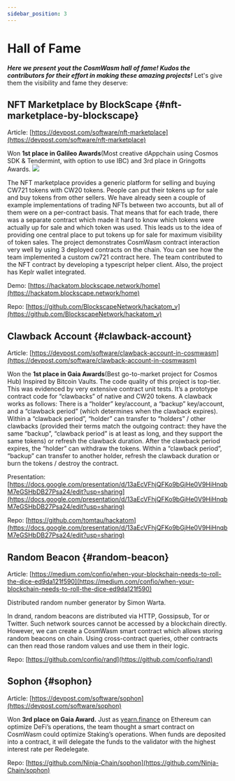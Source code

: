 ```yaml
---
sidebar_position: 3
---
```


# Hall of Fame

_**Here we present yout the CosmWasm hall of fame! Kudos the contributors for their effort in making these amazing
projects!**_
Let's give them the visibility and fame they deserve:

## NFT Marketplace by BlockScape {#nft-marketplace-by-blockscape}

Article: [https://devpost.com/software/nft-marketplace](https://devpost.com/software/nft-marketplace)

Won **1st place in Galileo Awards**(Most creative dAppchain using Cosmos SDK & Tendermint, with option to use IBC) and
3rd place in Gringotts Awards.
![](/nft_marketplace.jpeg)

The NFT marketplace provides a generic platform for selling and buying CW721 tokens with CW20 tokens. People can put
their tokens up for sale and buy tokens from other sellers. We have already seen a couple of example implementations of
trading NFTs between two accounts, but all of them were on a per-contract basis. That means that for each trade, there
was a separate contract which made it hard to know which tokens were actually up for sale and which token was used. This
leads us to the idea of providing one central place to put tokens up for sale for maximum visibility of token sales. The
project demonstrates CosmWasm contract interaction very well by using 3 deployed contracts on the chain. You can see how
the team implemented a custom cw721 contract here. The team contributed to the NFT contract by developing a typescript
helper client. Also, the project has Keplr wallet integrated.

Demo: [https://hackatom.blockscape.network/home](https://hackatom.blockscape.network/home)

Repo: [https://github.com/BlockscapeNetwork/hackatom_v](https://github.com/BlockscapeNetwork/hackatom_v)

## Clawback Account {#clawback-account}

Article: [https://devpost.com/software/clawback-account-in-cosmwasm](https://devpost.com/software/clawback-account-in-cosmwasm)

Won the **1st place in Gaia Awards**(Best go-to-market project for Cosmos Hub)
Inspired by Bitcoin Vaults. The code quality of this project is top-tier. This was evidenced by very extensive contract
unit tests. It’s a prototype contract code for “clawbacks” of native and CW20 tokens. A clawback works as follows:
There is a “holder” key/account, a “backup” key/account, and a “clawback period” (which determines when the clawback
expires). Within a “clawback period”, “holder” can transfer to “holders” / other clawbacks (provided their terms match
the outgoing contract: they have the same “backup”, “clawback period” is at least as long, and they support the same
tokens) or refresh the clawback duration. After the clawback period expires, the “holder” can withdraw the tokens.
Within a “clawback period”, “backup” can transfer to another holder, refresh the clawback duration or burn the tokens /
destroy the contract.

Presentation: [https://docs.google.com/presentation/d/13aEcVFhjQFKo9bGjHe0V9HiHnqbM7eGSHbDB27Psa24/edit?usp=sharing](https://docs.google.com/presentation/d/13aEcVFhjQFKo9bGjHe0V9HiHnqbM7eGSHbDB27Psa24/edit?usp=sharing)

Repo: [https://github.com/tomtau/hackatom](https://docs.google.com/presentation/d/13aEcVFhjQFKo9bGjHe0V9HiHnqbM7eGSHbDB27Psa24/edit?usp=sharing)

## Random Beacon {#random-beacon}

Article: [https://medium.com/confio/when-your-blockchain-needs-to-roll-the-dice-ed9da121f590](https://medium.com/confio/when-your-blockchain-needs-to-roll-the-dice-ed9da121f590)

Distributed random number generator by Simon Warta.

In drand, random beacons are distributed via HTTP, Gossipsub, Tor or Twitter. Such network sources cannot be accessed by
a blockchain directly. However, we can create a CosmWasm smart contract which allows storing random beacons on chain.
Using cross-contract queries, other contracts can then read those random values and use them in their logic.

Repo: [https://github.com/confio/rand](https://github.com/confio/rand)

## Sophon {#sophon}

Article: [https://devpost.com/software/sophon](https://devpost.com/software/sophon)

Won **3rd place on Gaia Award.**
Just as [yearn.finance](https://yearn.finance/) on Ethereum can optimize DeFi’s operations, the team thought a smart
contract on CosmWasm could optimize Staking’s operations. When funds are deposited into a contract, it will delegate the
funds to the validator with the highest interest rate per Redelegate.

Repo: [https://github.com/Ninja-Chain/sophon](https://github.com/Ninja-Chain/sophon)
